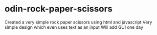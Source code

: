 # odin-rock-paper-scissors

Created a very simple rock paper scissors using html and javascript
Very simple design which even uses text as an input
Will add GUI one day